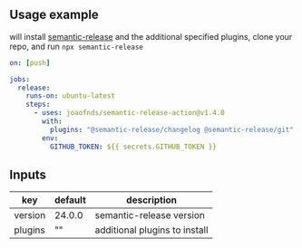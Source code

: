 ## Usage example

will install [semantic-release](https://github.com/semantic-release/semantic-release) and
the additional specified plugins, clone your repo, and run `npx semantic-release`

```yaml
on: [push]

jobs:
  release:
    runs-on: ubuntu-latest
    steps:
      - uses: joaofnds/semantic-release-action@v1.4.0
        with:
          plugins: "@semantic-release/changelog @semantic-release/git"
        env:
          GITHUB_TOKEN: ${{ secrets.GITHUB_TOKEN }}
```

## Inputs

| key     | default | description                   |
| ------- | ------- | ----------------------------- |
| version | 24.0.0  | semantic-release version      |
| plugins | ""      | additional plugins to install |
